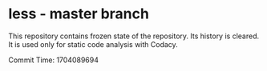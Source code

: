 # less - master branch

This repository contains frozen state of the repository.
Its history is cleared. It is used only for static code
analysis with Codacy.

Commit Time: 1704089694